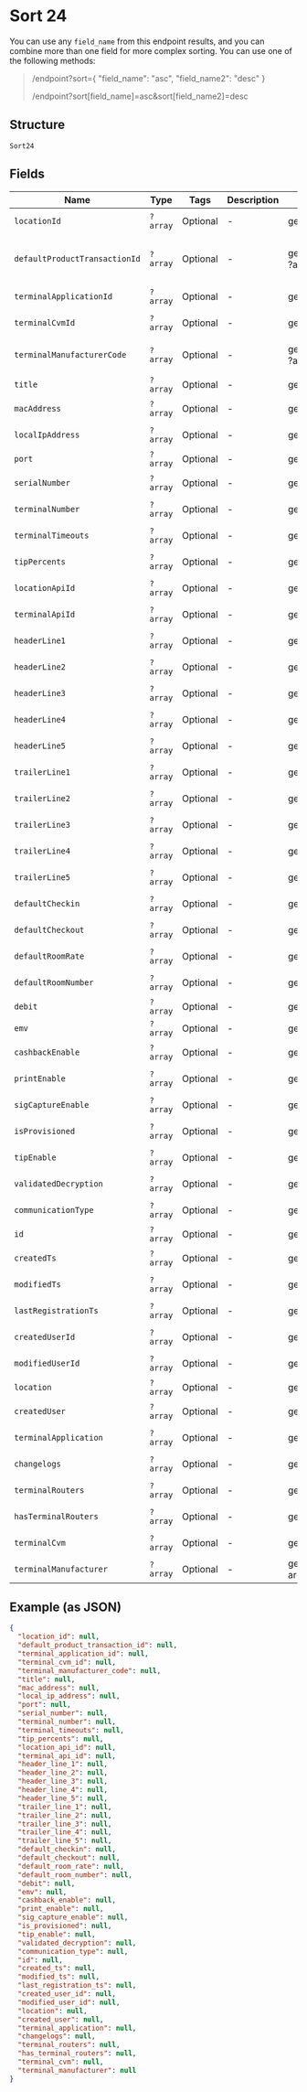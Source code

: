 
# Sort 24

You can use any `field_name` from this endpoint results, and you can combine more than one field for more complex sorting. You can use one of the following methods:

> /endpoint?sort={ "field_name": "asc", "field_name2": "desc" }
> 
> /endpoint?sort[field_name]=asc&sort[field_name2]=desc

## Structure

`Sort24`

## Fields

| Name | Type | Tags | Description | Getter | Setter |
|  --- | --- | --- | --- | --- | --- |
| `locationId` | `?array` | Optional | - | getLocationId(): ?array | setLocationId(?array locationId): void |
| `defaultProductTransactionId` | `?array` | Optional | - | getDefaultProductTransactionId(): ?array | setDefaultProductTransactionId(?array defaultProductTransactionId): void |
| `terminalApplicationId` | `?array` | Optional | - | getTerminalApplicationId(): ?array | setTerminalApplicationId(?array terminalApplicationId): void |
| `terminalCvmId` | `?array` | Optional | - | getTerminalCvmId(): ?array | setTerminalCvmId(?array terminalCvmId): void |
| `terminalManufacturerCode` | `?array` | Optional | - | getTerminalManufacturerCode(): ?array | setTerminalManufacturerCode(?array terminalManufacturerCode): void |
| `title` | `?array` | Optional | - | getTitle(): ?array | setTitle(?array title): void |
| `macAddress` | `?array` | Optional | - | getMacAddress(): ?array | setMacAddress(?array macAddress): void |
| `localIpAddress` | `?array` | Optional | - | getLocalIpAddress(): ?array | setLocalIpAddress(?array localIpAddress): void |
| `port` | `?array` | Optional | - | getPort(): ?array | setPort(?array port): void |
| `serialNumber` | `?array` | Optional | - | getSerialNumber(): ?array | setSerialNumber(?array serialNumber): void |
| `terminalNumber` | `?array` | Optional | - | getTerminalNumber(): ?array | setTerminalNumber(?array terminalNumber): void |
| `terminalTimeouts` | `?array` | Optional | - | getTerminalTimeouts(): ?array | setTerminalTimeouts(?array terminalTimeouts): void |
| `tipPercents` | `?array` | Optional | - | getTipPercents(): ?array | setTipPercents(?array tipPercents): void |
| `locationApiId` | `?array` | Optional | - | getLocationApiId(): ?array | setLocationApiId(?array locationApiId): void |
| `terminalApiId` | `?array` | Optional | - | getTerminalApiId(): ?array | setTerminalApiId(?array terminalApiId): void |
| `headerLine1` | `?array` | Optional | - | getHeaderLine1(): ?array | setHeaderLine1(?array headerLine1): void |
| `headerLine2` | `?array` | Optional | - | getHeaderLine2(): ?array | setHeaderLine2(?array headerLine2): void |
| `headerLine3` | `?array` | Optional | - | getHeaderLine3(): ?array | setHeaderLine3(?array headerLine3): void |
| `headerLine4` | `?array` | Optional | - | getHeaderLine4(): ?array | setHeaderLine4(?array headerLine4): void |
| `headerLine5` | `?array` | Optional | - | getHeaderLine5(): ?array | setHeaderLine5(?array headerLine5): void |
| `trailerLine1` | `?array` | Optional | - | getTrailerLine1(): ?array | setTrailerLine1(?array trailerLine1): void |
| `trailerLine2` | `?array` | Optional | - | getTrailerLine2(): ?array | setTrailerLine2(?array trailerLine2): void |
| `trailerLine3` | `?array` | Optional | - | getTrailerLine3(): ?array | setTrailerLine3(?array trailerLine3): void |
| `trailerLine4` | `?array` | Optional | - | getTrailerLine4(): ?array | setTrailerLine4(?array trailerLine4): void |
| `trailerLine5` | `?array` | Optional | - | getTrailerLine5(): ?array | setTrailerLine5(?array trailerLine5): void |
| `defaultCheckin` | `?array` | Optional | - | getDefaultCheckin(): ?array | setDefaultCheckin(?array defaultCheckin): void |
| `defaultCheckout` | `?array` | Optional | - | getDefaultCheckout(): ?array | setDefaultCheckout(?array defaultCheckout): void |
| `defaultRoomRate` | `?array` | Optional | - | getDefaultRoomRate(): ?array | setDefaultRoomRate(?array defaultRoomRate): void |
| `defaultRoomNumber` | `?array` | Optional | - | getDefaultRoomNumber(): ?array | setDefaultRoomNumber(?array defaultRoomNumber): void |
| `debit` | `?array` | Optional | - | getDebit(): ?array | setDebit(?array debit): void |
| `emv` | `?array` | Optional | - | getEmv(): ?array | setEmv(?array emv): void |
| `cashbackEnable` | `?array` | Optional | - | getCashbackEnable(): ?array | setCashbackEnable(?array cashbackEnable): void |
| `printEnable` | `?array` | Optional | - | getPrintEnable(): ?array | setPrintEnable(?array printEnable): void |
| `sigCaptureEnable` | `?array` | Optional | - | getSigCaptureEnable(): ?array | setSigCaptureEnable(?array sigCaptureEnable): void |
| `isProvisioned` | `?array` | Optional | - | getIsProvisioned(): ?array | setIsProvisioned(?array isProvisioned): void |
| `tipEnable` | `?array` | Optional | - | getTipEnable(): ?array | setTipEnable(?array tipEnable): void |
| `validatedDecryption` | `?array` | Optional | - | getValidatedDecryption(): ?array | setValidatedDecryption(?array validatedDecryption): void |
| `communicationType` | `?array` | Optional | - | getCommunicationType(): ?array | setCommunicationType(?array communicationType): void |
| `id` | `?array` | Optional | - | getId(): ?array | setId(?array id): void |
| `createdTs` | `?array` | Optional | - | getCreatedTs(): ?array | setCreatedTs(?array createdTs): void |
| `modifiedTs` | `?array` | Optional | - | getModifiedTs(): ?array | setModifiedTs(?array modifiedTs): void |
| `lastRegistrationTs` | `?array` | Optional | - | getLastRegistrationTs(): ?array | setLastRegistrationTs(?array lastRegistrationTs): void |
| `createdUserId` | `?array` | Optional | - | getCreatedUserId(): ?array | setCreatedUserId(?array createdUserId): void |
| `modifiedUserId` | `?array` | Optional | - | getModifiedUserId(): ?array | setModifiedUserId(?array modifiedUserId): void |
| `location` | `?array` | Optional | - | getLocation(): ?array | setLocation(?array location): void |
| `createdUser` | `?array` | Optional | - | getCreatedUser(): ?array | setCreatedUser(?array createdUser): void |
| `terminalApplication` | `?array` | Optional | - | getTerminalApplication(): ?array | setTerminalApplication(?array terminalApplication): void |
| `changelogs` | `?array` | Optional | - | getChangelogs(): ?array | setChangelogs(?array changelogs): void |
| `terminalRouters` | `?array` | Optional | - | getTerminalRouters(): ?array | setTerminalRouters(?array terminalRouters): void |
| `hasTerminalRouters` | `?array` | Optional | - | getHasTerminalRouters(): ?array | setHasTerminalRouters(?array hasTerminalRouters): void |
| `terminalCvm` | `?array` | Optional | - | getTerminalCvm(): ?array | setTerminalCvm(?array terminalCvm): void |
| `terminalManufacturer` | `?array` | Optional | - | getTerminalManufacturer(): ?array | setTerminalManufacturer(?array terminalManufacturer): void |

## Example (as JSON)

```json
{
  "location_id": null,
  "default_product_transaction_id": null,
  "terminal_application_id": null,
  "terminal_cvm_id": null,
  "terminal_manufacturer_code": null,
  "title": null,
  "mac_address": null,
  "local_ip_address": null,
  "port": null,
  "serial_number": null,
  "terminal_number": null,
  "terminal_timeouts": null,
  "tip_percents": null,
  "location_api_id": null,
  "terminal_api_id": null,
  "header_line_1": null,
  "header_line_2": null,
  "header_line_3": null,
  "header_line_4": null,
  "header_line_5": null,
  "trailer_line_1": null,
  "trailer_line_2": null,
  "trailer_line_3": null,
  "trailer_line_4": null,
  "trailer_line_5": null,
  "default_checkin": null,
  "default_checkout": null,
  "default_room_rate": null,
  "default_room_number": null,
  "debit": null,
  "emv": null,
  "cashback_enable": null,
  "print_enable": null,
  "sig_capture_enable": null,
  "is_provisioned": null,
  "tip_enable": null,
  "validated_decryption": null,
  "communication_type": null,
  "id": null,
  "created_ts": null,
  "modified_ts": null,
  "last_registration_ts": null,
  "created_user_id": null,
  "modified_user_id": null,
  "location": null,
  "created_user": null,
  "terminal_application": null,
  "changelogs": null,
  "terminal_routers": null,
  "has_terminal_routers": null,
  "terminal_cvm": null,
  "terminal_manufacturer": null
}
```

